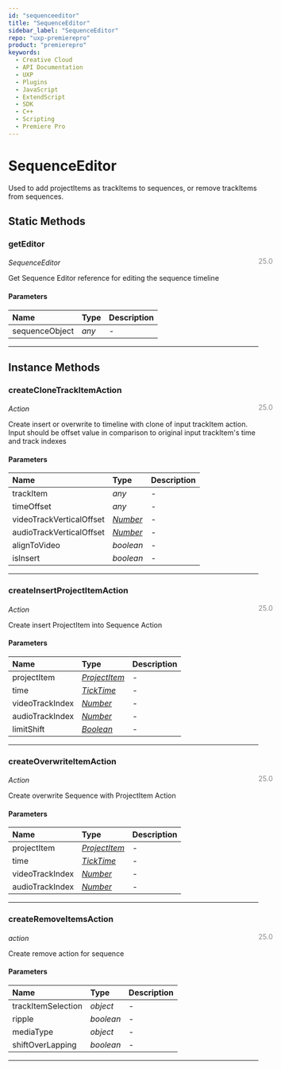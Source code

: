 ```yaml
---
id: "sequenceeditor"
title: "SequenceEditor"
sidebar_label: "SequenceEditor"
repo: "uxp-premierepro"
product: "premierepro"
keywords:
  - Creative Cloud
  - API Documentation
  - UXP
  - Plugins
  - JavaScript
  - ExtendScript
  - SDK
  - C++
  - Scripting
  - Premiere Pro
---
```


# SequenceEditor

Used to add projectItems as trackItems to sequences, or remove trackItems from sequences.

## Static Methods

### getEditor

<span class="minversion" style="display: block; margin-bottom: -1em; margin-left: 36em; float:left; opacity:0.5;">25.0</span>

*SequenceEditor*
  
Get Sequence Editor reference for editing the sequence timeline

#### Parameters

| Name | Type | Description |
| :------ | :------ | :------ |
| sequenceObject | *any* | - |

___

## Instance Methods

### createCloneTrackItemAction

<span class="minversion" style="display: block; margin-bottom: -1em; margin-left: 36em; float:left; opacity:0.5;">25.0</span>

*Action*
  
Create insert or overwrite to timeline with clone of input trackItem action. Input should be offset value in comparison to original input trackItem's time and track indexes

#### Parameters

| Name | Type | Description |
| :------ | :------ | :------ |
| trackItem | *any* | - |
| timeOffset | *any* | - |
| videoTrackVerticalOffset | [*Number*](/ppro_reference/classes/number/) | - |
| audioTrackVerticalOffset | [*Number*](/ppro_reference/classes/number/) | - |
| alignToVideo | *boolean* | - |
| isInsert | *boolean* | - |

___

### createInsertProjectItemAction

<span class="minversion" style="display: block; margin-bottom: -1em; margin-left: 36em; float:left; opacity:0.5;">25.0</span>

*Action*
  
Create insert ProjectItem into Sequence Action

#### Parameters

| Name | Type | Description |
| :------ | :------ | :------ |
| projectItem | [*ProjectItem*](/ppro_reference/classes/projectitem/) | - |
| time | [*TickTime*](/ppro_reference/classes/ticktime/) | - |
| videoTrackIndex | [*Number*](/ppro_reference/classes/number/) | - |
| audioTrackIndex | [*Number*](/ppro_reference/classes/number/) | - |
| limitShift | [*Boolean*](/ppro_reference/classes/boolean/) | - |

___

### createOverwriteItemAction

<span class="minversion" style="display: block; margin-bottom: -1em; margin-left: 36em; float:left; opacity:0.5;">25.0</span>

*Action*
  
Create overwrite Sequence with ProjectItem Action

#### Parameters

| Name | Type | Description |
| :------ | :------ | :------ |
| projectItem | [*ProjectItem*](/ppro_reference/classes/projectitem/) | - |
| time | [*TickTime*](/ppro_reference/classes/ticktime/) | - |
| videoTrackIndex | [*Number*](/ppro_reference/classes/number/) | - |
| audioTrackIndex | [*Number*](/ppro_reference/classes/number/) | - |

___

### createRemoveItemsAction

<span class="minversion" style="display: block; margin-bottom: -1em; margin-left: 36em; float:left; opacity:0.5;">25.0</span>

*action*
  
Create remove action for sequence

#### Parameters

| Name | Type | Description |
| :------ | :------ | :------ |
| trackItemSelection | *object* | - |
| ripple | *boolean* | - |
| mediaType | *object* | - |
| shiftOverLapping | *boolean* | - |

___
